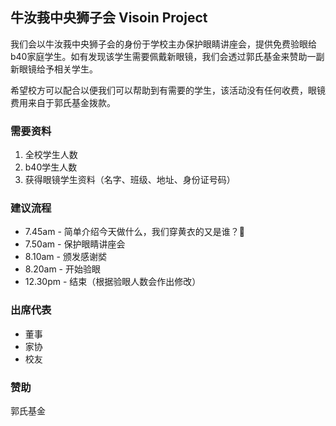 ## 牛汝莪中央狮子会 Visoin Project

我们会以牛汝莪中央狮子会的身份于学校主办保护眼睛讲座会，提供免费验眼给b40家庭学生。如有发现该学生需要佩戴新眼镜，我们会透过郭氏基金来赞助一副新眼镜给予相关学生。

希望校方可以配合以便我们可以帮助到有需要的学生，该活动没有任何收费，眼镜费用来自于郭氏基金拨款。



### 需要资料
1. 全校学生人数
2. b40学生人数
3. 获得眼镜学生资料（名字、班级、地址、身份证号码）

### 建议流程
- 7.45am - 简单介绍今天做什么，我们穿黄衣的又是谁？🤭
- 7.50am - 保护眼睛讲座会
- 8.10am - 颁发感谢𡘾
- 8.20am - 开始验眼
- 12.30pm - 结束（根据验眼人数会作出修改）

### 出席代表
- 董事
- 家协
- 校友

### 赞助
郭氏基金

 
